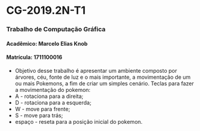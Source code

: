 # CG-2019.2N-T1

### Trabalho de Computação Gráfica
#### Acadêmico: Marcelo Elias Knob
#### Matrícula: 1711100016

- Objetivo desse trabalho é apresentar um ambiente composto por árvores, céu, fonte de luz e o mais importante, a movimentação de um ou mais Pokemons, a fim de criar um simples cenário. Teclas para fazer a movimentação do pokemon: 
- A - rotaciona para a direita;
- D - rotaciona para a esquerda;
- W - move para frente;
- S - move para trás;
- espaço - reseta para a posição inicial do pokemon.
